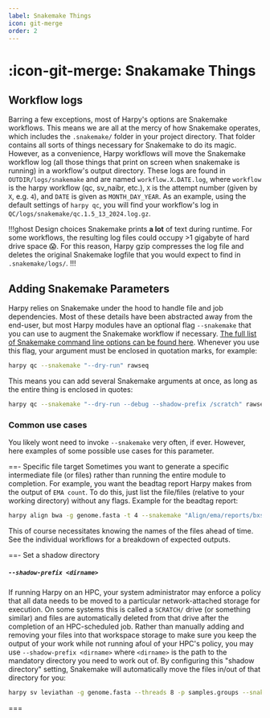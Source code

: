 ```yaml
---
label: Snakemake Things
icon: git-merge
order: 2
---
```


# :icon-git-merge: Snakamake Things
## Workflow logs
Barring a few exceptions, most of Harpy's options are Snakemake workflows.
This means we are all at the mercy of how Snakemake operates, which includes
the `.snakemake/` folder in your project directory. That folder contains
all sorts of things necessary for Snakemake to do its magic. However, as a
convenience, Harpy workflows will move the Snakemake workflow log (all those things that print on screen when snakemake is running)
in a workflow's output directory. These logs are found in `OUTDIR/logs/snakemake`
and are named `workflow.X.DATE.log`, where `workflow` is the harpy workflow
(qc, sv_naibr, etc.), `X` is the attempt number (given by `X`, e.g. `4`), and
`DATE` is given as `MONTH_DAY_YEAR`. As an example, using the default
settings of `harpy qc`, you will find your workflow's log in
`QC/logs/snakemake/qc.1.5_13_2024.log.gz`. 

!!!ghost Design choices
Snakemake prints **a lot** of text during runtime. For some workflows, the resulting log files
could occupy >1 gigabyte of hard drive space 😱. For this reason, Harpy gzip compresses the log file
and deletes the original Snakemake logfile that you would expect to find in `.snakemake/logs/`.
!!!

## Adding Snakemake Parameters
Harpy relies on Snakemake under the hood to handle file and job dependencies.
Most of these details have been abstracted away from the end-user, but most
Harpy modules have an optional flag `--snakemake` that you can use to augment
the Snakemake workflow if necessary. [The full list of Snakemake command line
options can be found here](https://snakemake.readthedocs.io/en/stable/executing/cli.html).
Whenever you use this flag, your argument must be enclosed in quotation marks, for example:
```bash
harpy qc --snakemake "--dry-run" rawseq
```
This means you can add several Snakemake arguments at once, as long as the entire thing is enclosed in quotes:
```bash
harpy qc --snakemake "--dry-run --debug --shadow-prefix /scratch" rawseq
```

### Common use cases
You likely wont need to invoke `--snakemake` very often, if ever. However, 
here examples of some possible use cases for this parameter.

==- Specific file target
Sometimes you want to generate a specific intermediate file (or files) rather than running the entire module to completion. For example,
you want the beadtag report Harpy makes from the output of `EMA count`. To do this, just list the file/files (relative
to your working directory) without any flags. Example for the beadtag report:
```bash
harpy align bwa -g genome.fasta -t 4 --snakemake "Align/ema/reports/bxstats.html" QC/
```
This of course necessitates knowing the names of the files ahead of time. See the individual workflows for a breakdown of expected outputs. 

==- Set a shadow directory
##### `--shadow-prefix <dirname>`
If running Harpy on an HPC, your system administrator may enforce a policy that all data needs to be moved to a particular
network-attached storage for execution. On some systems this is called a `SCRATCH/` drive (or something similar) and files
are automatically deleted from that drive after the completion of an HPC-scheduled job. Rather than manually adding and removing
your files into that workspace storage to make sure you keep the output of your work while not running afoul of your HPC's policy,
you may use `--shadow-prefix <dirname>` where `<dirname>` is the path to the mandatory directory you need to work out of. By 
configuring this "shadow directory" setting, Snakemake will automatically move the files in/out of that directory for you:
```bash
harpy sv leviathan -g genome.fasta --threads 8 -p samples.groups --snakemake "--shadow-prefix /SCRATCH/username/" Align/bwa
```
===
